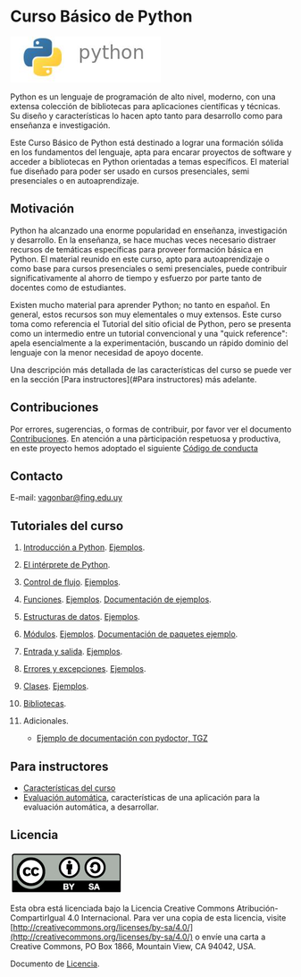 # Curso Básico de Python

![Python logo](imagenes/PythonLogo.jpg)

Python es un lenguaje de programación de alto nivel, moderno, con una extensa colección de bibliotecas para aplicaciones científicas y técnicas. Su diseño y características lo hacen apto tanto para desarrollo como para enseñanza e investigación.

Este Curso Básico de Python está destinado a lograr una formación sólida en los fundamentos del lenguaje, apta para encarar proyectos de software y acceder a bibliotecas en Python orientadas a temas específicos. El material fue diseñado para poder ser usado en cursos presenciales, semi presenciales o en autoaprendizaje.


## Motivación

Python ha alcanzado una enorme popularidad en enseñanza, investigación y desarrollo. En la enseñanza, se hace muchas veces necesario distraer recursos de temáticas específicas para proveer formación básica en Python. El material reunido en este curso, apto para autoaprendizaje o como base para cursos presenciales o semi presenciales, puede contribuir significativamente al ahorro de tiempo y esfuerzo por parte tanto de docentes como de estudiantes. 
 
Existen mucho material para aprender Python; no tanto en español. En general, estos recursos son muy elementales o muy extensos. Este curso toma como referencia el Tutorial del sitio oficial de Python, pero se presenta como un intermedio entre un tutorial convencional y una "quick reference": apela esencialmente a la experimentación, buscando un rápido dominio del lenguaje con la menor necesidad de apoyo docente. 

Una descripción más detallada de las características del curso se puede ver en la sección [Para instructores](#Para instructores) más adelante.


## Contribuciones

Por errores, sugerencias, o formas de contribuir, por favor ver el documento [Contribuciones](CONTRIBUTING.md). En atención a una pàrticipación respetuosa y productiva, en este proyecto hemos adoptado el siguiente [Código de conducta](CODE_OF_CONDUCT.md)


## Contacto

E-mail: [vagonbar@fing.edu.uy](mailto:vagonbar@fing.edu.uy)


## Tutoriales del curso

1. [Introducción a Python](01-Introduccion/Introduccion.pdf). [Ejemplos](01-Introduccion/ejemplos).

2. [El intérprete de Python](02-Interprete/Interprete.pdf).

3. [Control de flujo](03-ControlFlujo/ControlFlujo.pdf). [Ejemplos](03-ControlFlujo/ejemplos).

4. [Funciones](04-Funciones/Funciones.pdf). [Ejemplos](04-Funciones/ejemplos).  [Documentación de ejemplos](https://htmlpreview.github.io/?https://github.com/vagonbar/pythonbas/blob/main/04-Funciones/ejemplos-html/index.html).

5. [Estructuras de datos](05-EstructurasDeDatos/EstructurasDeDatos.pdf). [Ejemplos](05-EstructurasDeDatos/ejemplos).

6. [Módulos](06-Modulos/Modulos.pdf). [Ejemplos](06-Modulos/ejemplos). [Documentación de paquetes ejemplo](https://htmlpreview.github.io/?https://github.com/vagonbar/pythonbas/blob/main/06-Modulos/ejemplos/paqs_html/index.html).

7. [Entrada y salida](07-EntradaSalida/EntradaSalida.pdf). [Ejemplos](07-EntradaSalida/ejemplos).

8. [Errores y excepciones](08-Excepciones/Excepciones.pdf). [Ejemplos](08-Excepciones/ejemplos).

9. [Clases](09-Clases/Clases.pdf). [Ejemplos](09-Clases/ejemplos).

10. [Bibliotecas](10-Bibliotecas/Bibliotecas.pdf).

11. Adicionales.

    - [Ejemplo de documentación con pydoctor, TGZ](https://htmlpreview.github.io/?https://github.com/vagonbar/pythonbas/blob/main/11-Adicionales/epytext_example/html/index.html)


## Para instructores

- [Características del curso](00-Admin/Caracteristicas.pdf)
- [Evaluación automática](00-Admin/EvaluacionAutomatica.pdf), características de una aplicación para la evaluación automática, a desarrollar.


## Licencia

[!["Creative Commons License"](imagenes/CC-By-SA-logo200x75.jpg "Licencia Creative Commons By-SA 4-0")](http://creativecommons.org/licenses/by-sa/4.0/) 

Esta obra está licenciada bajo la Licencia Creative Commons Atribución-CompartirIgual 4.0 Internacional. Para ver una copia de esta licencia, visite [http://creativecommons.org/licenses/by-sa/4.0/](http://creativecommons.org/licenses/by-sa/4.0/) o envíe una carta a Creative Commons, PO Box 1866, Mountain View, CA 94042, USA.

Documento de [Licencia](LICENSE.md).
